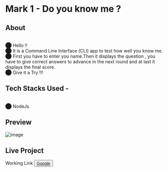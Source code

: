 # Mark 1 - Do you know me ?
## About
<br>⬤ Hello !! 
<br>⬤ It is a Command Line Interface (CLI) app to test how well you know me. 
<br>⬤ First you have to enter you name.Then it displays the question , you have to give correct answers to advance in the next round and at last it displays the final score.
<br>⬤ Give it a Try !!!
## Tech Stacks Used -
<br>⬤ NodeJs<br>
## Preview
![image](https://user-images.githubusercontent.com/94648812/189234583-e2e13107-4d78-456a-ac86-12cde962541a.png) <br>
## Live Project
Working Link <button><a href="https://www.google.com/" target="_blank">Google</a></button>


